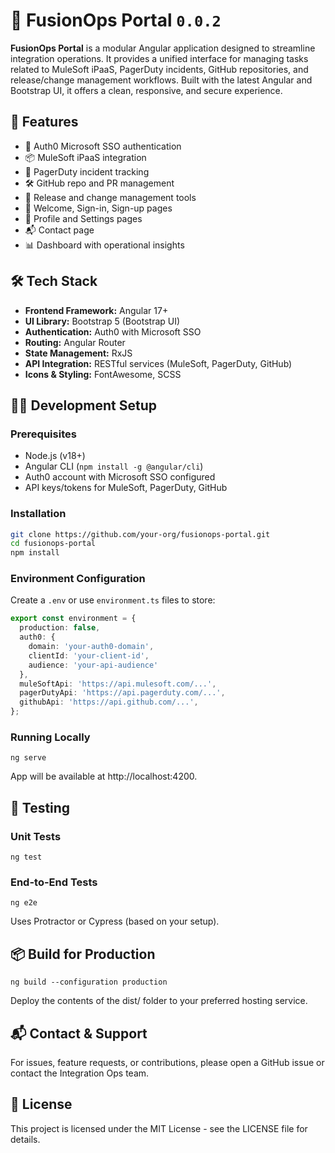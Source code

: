 # 🧩 FusionOps Portal `0.0.2`

**FusionOps Portal** is a modular Angular application designed to streamline integration operations. It provides a unified interface for managing tasks related to MuleSoft iPaaS, PagerDuty incidents, GitHub repositories, and release/change management workflows. Built with the latest Angular and Bootstrap UI, it offers a clean, responsive, and secure experience.

## 🚀 Features

- 🔐 Auth0 Microsoft SSO authentication
- 📦 MuleSoft iPaaS integration
- 🚨 PagerDuty incident tracking
- 🛠️ GitHub repo and PR management
- 📅 Release and change management tools
- 👋 Welcome, Sign-in, Sign-up pages
- 👤 Profile and Settings pages
- 📬 Contact page
- 📊 Dashboard with operational insights

## 🛠️ Tech Stack

- **Frontend Framework:** Angular 17+
- **UI Library:** Bootstrap 5 (Bootstrap UI)
- **Authentication:** Auth0 with Microsoft SSO
- **Routing:** Angular Router
- **State Management:** RxJS
- **API Integration:** RESTful services (MuleSoft, PagerDuty, GitHub)
- **Icons & Styling:** FontAwesome, SCSS

## 🧑‍💻 Development Setup

### Prerequisites

- Node.js (v18+)
- Angular CLI (`npm install -g @angular/cli`)
- Auth0 account with Microsoft SSO configured
- API keys/tokens for MuleSoft, PagerDuty, GitHub

### Installation

```bash
git clone https://github.com/your-org/fusionops-portal.git
cd fusionops-portal
npm install
```

### Environment Configuration

Create a `.env` or use `environment.ts` files to store:

```typescript
export const environment = {
  production: false,
  auth0: {
    domain: 'your-auth0-domain',
    clientId: 'your-client-id',
    audience: 'your-api-audience'
  },
  muleSoftApi: 'https://api.mulesoft.com/...',
  pagerDutyApi: 'https://api.pagerduty.com/...',
  githubApi: 'https://api.github.com/...',
};
```

### Running Locally

```shell
ng serve
```
App will be available at http://localhost:4200.

## 🧪 Testing

### Unit Tests

```shell
ng test
```

### End-to-End Tests

```shell
ng e2e
```

Uses Protractor or Cypress (based on your setup).

## 📦 Build for Production

```shell
ng build --configuration production
```

Deploy the contents of the dist/ folder to your preferred hosting service.

## 📬 Contact & Support
For issues, feature requests, or contributions, please open a GitHub issue or contact the Integration Ops team.

## 📄 License
This project is licensed under the MIT License - see the LICENSE file for details.
